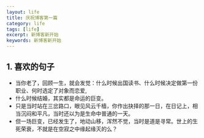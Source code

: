 ```yaml
---
layout: life
title: 庆祝博客第一篇
category: life
tags: [life]
excerpt: 新博客新开始
keywords: 新博客新开始
---
```



## 1. 喜欢的句子

- 当你老了，回顾一生，就会发觉：什么时候出国读书、什么时候决定做第一份职业、何时选定了对象而恋爱,
- 什么时候结婚，其实都是命运的巨变。
- 只是当时站在三岔路口，眼见风云千樯，你作出抉择的那一日，在日记上，相当沉闷和平凡，当时还以为是生命中普通的一天。
- 但一场巨变，已经发生了，地动山移，浑然不觉，当时是道是寻常。世上的生死荣衰，不就是在空寂之中缘起缘灭的么？
